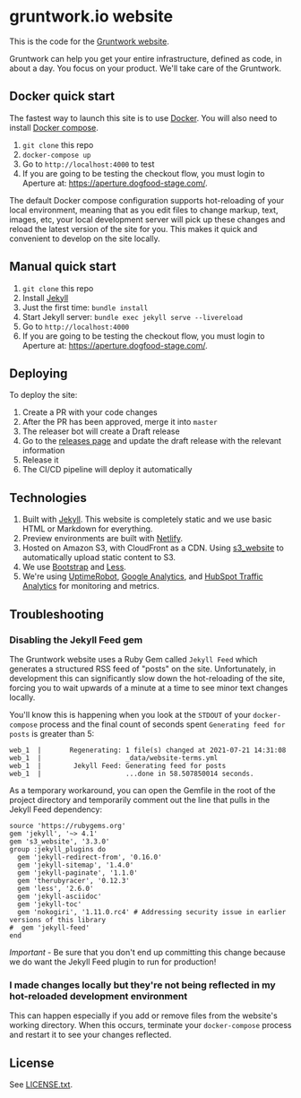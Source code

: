 # gruntwork.io website

This is the code for the [Gruntwork website](https://www.gruntwork.io).

Gruntwork can help you get your entire infrastructure, defined as code, in about a day. You focus on your product.
We'll take care of the Gruntwork.

## Docker quick start

The fastest way to launch this site is to use [Docker](https://www.docker.com/). You will also need to install [Docker compose](https://docs.docker.com/compose/install/).

1. `git clone` this repo
1. `docker-compose up`
1. Go to `http://localhost:4000` to test
1. If you are going to be testing the checkout flow, you must login to Aperture at: https://aperture.dogfood-stage.com/.

The default Docker compose configuration supports hot-reloading of your local environment, meaning that as you edit files to change markup, text, images, etc, your local development server will pick up these changes and reload the latest version of the site for you. This makes it quick and convenient to develop on the site locally.

## Manual quick start

1. `git clone` this repo
1. Install [Jekyll](http://jekyllrb.com/docs/installation/)
1. Just the first time: `bundle install`
1. Start Jekyll server: `bundle exec jekyll serve --livereload`
1. Go to `http://localhost:4000`
1. If you are going to be testing the checkout flow, you must login to Aperture at: https://aperture.dogfood-stage.com/.

## Deploying

To deploy the site:

1. Create a PR with your code changes
1. After the PR has been approved, merge it into `master`
1. The releaser bot will create a Draft release
1. Go to the [releases page](/releases) and update the draft release with the relevant information
1. Release it
1. The CI/CD pipeline will deploy it automatically

## Technologies

1. Built with [Jekyll](http://jekyllrb.com/). This website is completely static and we use basic HTML or Markdown for
   everything.
1. Preview environments are built with [Netlify](https://netlify.com).
1. Hosted on Amazon S3, with CloudFront as a CDN. Using [s3_website](https://github.com/laurilehmijoki/s3_website) to
   automatically upload static content to S3.
1. We use [Bootstrap](http://www.getbootstrap.com/) and [Less](http://lesscss.org/).
1. We're using [UptimeRobot](http://uptimerobot.com/), [Google Analytics](http://www.google.com/analytics/), and [HubSpot Traffic Analytics](https://knowledge.hubspot.com/reports/analyze-your-site-traffic-with-the-traffic-analytics-tool) for monitoring and metrics.

## Troubleshooting

### Disabling the Jekyll Feed gem

The Gruntwork website uses a Ruby Gem called `Jekyll Feed` which generates a structured RSS feed of "posts" on the site. Unfortunately, in development this can significantly slow down the hot-reloading of the site, forcing you to wait upwards of a minute at a time to see minor text changes locally.

You'll know this is happening when you look at the `STDOUT` of your `docker-compose` process and the final count of seconds spent `Generating feed for posts` is greater than 5:

```
web_1  |       Regenerating: 1 file(s) changed at 2021-07-21 14:31:08
web_1  |                     _data/website-terms.yml
web_1  |        Jekyll Feed: Generating feed for posts
web_1  |                     ...done in 58.507850014 seconds.
```

As a temporary workaround, you can open the Gemfile in the root of the project directory and temporarily comment out the line that pulls in the Jekyll Feed dependency:

```
source 'https://rubygems.org'
gem 'jekyll', '~> 4.1'
gem 's3_website', '3.3.0'
group :jekyll_plugins do
  gem 'jekyll-redirect-from', '0.16.0'
  gem 'jekyll-sitemap', '1.4.0'
  gem 'jekyll-paginate', '1.1.0'
  gem 'therubyracer', '0.12.3'
  gem 'less', '2.6.0'
  gem 'jekyll-asciidoc'
  gem 'jekyll-toc'
  gem 'nokogiri', '1.11.0.rc4' # Addressing security issue in earlier versions of this library
#  gem 'jekyll-feed'
end
```

*Important* - Be sure that you don't end up committing this change because we do want the Jekyll Feed plugin to run for production!

### I made changes locally but they're not being reflected in my hot-reloaded development environment

This can happen especially if you add or remove files from the website's working directory. When this occurs, terminate your `docker-compose` process and restart it to see your changes reflected.

## License

See [LICENSE.txt](LICENSE.txt).
